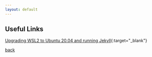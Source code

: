```yaml
---
layout: default
---
```


## Useful Links

[Upgrading WSL2 to Ubuntu 20.04 and running Jekyll](https://david.gardiner.net.au/2020/04/wsl2-and-jekyll.html){:target="_blank"}




[back](./)
